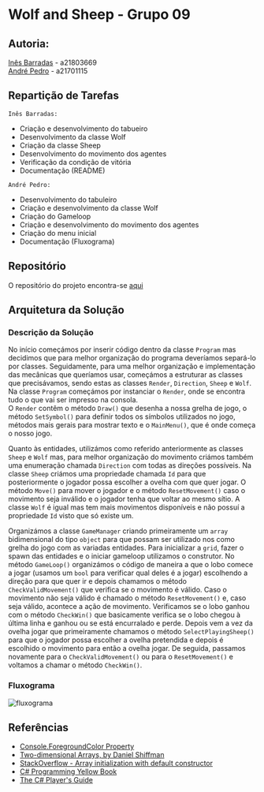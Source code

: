 # Wolf and Sheep - Grupo 09

## Autoria:
[Inês Barradas](https://github.com/kiray96) - a21803669 <br>
[André Pedro](https://github.com/andre-pedro) - a21701115  

## Repartição de Tarefas
```Inês Barradas:``` 
* Criação e desenvolvimento do tabueiro
* Desenvolvimento da classe Wolf
* Criação da classe Sheep
* Desenvolvimento do movimento dos agentes 
* Verificação da condição de vitória
* Documentação (README)

```André Pedro:```
* Desenvolvimento do tabuleiro
* Criação e desenvolvimento da classe Wolf
* Criação do Gameloop
* Criação e desenvolvimento do movimento dos agentes 
* Criação do menu inicial
* Documentação (Fluxograma)


## Repositório 
O repositório do projeto encontra-se [aqui](https://github.com/andre-pedro/projeto1lp1)

## Arquitetura da Solução

### Descrição da Solução
No início começámos por inserir código dentro da classe ``Program`` mas
decidimos que para melhor organização do programa deveríamos separá-lo por
classes. Seguidamente, para uma melhor organização e implementação das mecânicas
 que queríamos usar, começámos a estruturar as classes que precisávamos, sendo 
 estas as classes  ``Render``, ``Direction``, ``Sheep`` e ``Wolf``. Na classe 
 ``Program`` começámos por instanciar o ``Render``, onde se encontra tudo o que
  vai ser impresso na consola.<br>
O ``Render`` contêm o método ``Draw()`` que desenha a nossa grelha de jogo, o
 método ``SetSymbol()`` para definir todos os símbolos utilizados no jogo,
  métodos mais gerais para mostrar texto e o ``MainMenu()``, que é onde começa
   o nosso jogo. <br>

Quanto às entidades, utilizámos como referido anteriormente as classes ``Sheep``
 e ``Wolf`` mas, para melhor organização do movimento criámos também uma 
 enumeração chamada ``Direction`` com todas as direções possíveis. Na classe 
 ``Sheep`` criámos uma propriedade chamada ``Id`` para que posteriormente o 
 jogador possa escolher a ovelha com que quer jogar. O método ``Move()`` para 
 mover o jogador e o método ``ResetMovement()`` caso o movimento seja inválido e
  o jogador tenha que voltar ao mesmo sítio. A classe ``Wolf`` é igual mas tem 
  mais movimentos disponíveis e não possuí a propriedade ``Id`` visto que só 
  existe um.<br>

Organizámos a classe ``GameManager`` criando primeiramente um ``array`` 
bidimensional do tipo ``object`` para que possam ser utilizado nos como grelha 
do jogo com as variadas entidades.
Para inicializar a ``grid``, fazer o spawn das entidades e o iniciar gameloop 
utilizamos o construtor. No método ``GameLoop()`` organizámos o código de 
maneira a que o lobo comece a jogar (usamos um ``bool`` para verificar qual 
deles é a jogar) escolhendo a direção para que quer ir e depois chamamos o 
método ``CheckValidMovement()`` que verifica se o movimento é válido. Caso o 
movimento não seja válido é chamado o método ``ResetMovement()`` e, caso seja 
válido, acontece a ação de movimento. Verificamos se o lobo ganhou com o método 
``CheckWin()`` que basicamente verifica se o lobo chegou à última linha e ganhou
 ou se está encurralado e perde. Depois vem a vez da ovelha jogar que 
 primeiramente chamamos o método ``SelectPlayingSheep()`` para que o jogador 
 possa escolher a ovelha pretendida e depois é escolhido o movimento para então 
 a ovelha jogar. De seguida, passamos novamente para o ``CheckValidMovement()`` 
 ou para o ``ResetMovement()`` e voltamos a chamar o método ``CheckWin()``.


### Fluxograma

![fluxograma](./img/fluxograma.svg)

## Referências
* [Console.ForegroundColor Property](https://docs.microsoft.com/en-us/dotnet/api/system.console.foregroundcolor?view=netframework-4.8)
* [Two-dimensional Arrays, by Daniel Shiffman](https://processing.org/tutorials/2darray/)
* [StackOverflow - Array initialization with default constructor](https://stackoverflow.com/questions/4839470/array-initialization-with-default-constructor) <br>
* [C# Programming Yellow Book](https://static1.squarespace.com/static/5019271be4b0807297e8f404/t/5824ad58f7e0ab31fc216843/1478798685347/CSharp+Book+2016+Rob+Miles+8.2.pdf) <br>
* [The C# Player's Guide](http://starboundsoftware.com/books/c-sharp/CSharpPlayersGuide-Sample.pdf)
